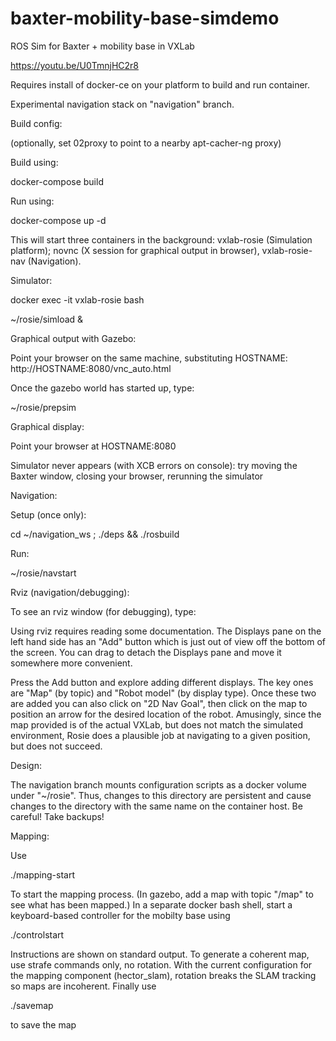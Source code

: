 # baxter-mobility-base-simdemo
ROS Sim for Baxter + mobility base in VXLab

https://youtu.be/U0TmnjHC2r8

Requires install of docker-ce on your platform to build and run container.

Experimental navigation stack on "navigation" branch.

Build config:

(optionally, set 02proxy to point to a nearby apt-cacher-ng proxy)

Build using:

docker-compose build

Run using:

docker-compose up -d

This will start three containers in the background: vxlab-rosie (Simulation platform); novnc (X session for graphical output in browser), vxlab-rosie-nav (Navigation).

Simulator:

docker exec -it vxlab-rosie bash

~/rosie/simload &

Graphical output with Gazebo:

Point your browser on the same machine, substituting HOSTNAME: http://HOSTNAME:8080/vnc_auto.html

Once the gazebo world has started up, type:

~/rosie/prepsim

Graphical display:

Point your browser at HOSTNAME:8080

Simulator never appears (with XCB errors on console): try moving the Baxter window, closing your browser, rerunning the simulator

Navigation:

Setup (once only):

cd ~/navigation_ws ; ./deps && ./rosbuild

Run:

~/rosie/navstart

Rviz (navigation/debugging):

To see an rviz window (for debugging), type:

Using rviz requires reading some documentation. The Displays pane on the left hand side has an "Add" button which is just out of view off the bottom of the screen. You can drag to detach the Displays pane and move it somewhere more convenient.

Press the Add button and explore adding different displays. The key ones are "Map" (by topic) and "Robot model" (by display type). Once these two are added you can also click on "2D Nav Goal", then click on the map to position an arrow for the desired location of the robot. Amusingly, since the map provided is of the actual VXLab, but does not match the simulated environment, Rosie does a plausible job at navigating to a given position, but does not succeed.

Design:

The navigation branch mounts configuration scripts as a docker volume under "~/rosie". Thus, changes to this directory are persistent and cause changes to the directory with the same name on the container host. Be careful! Take backups!

Mapping:

Use

./mapping-start

To start the mapping process. (In gazebo, add a map with topic "/map" to see what has been mapped.) In a separate docker bash shell, start a keyboard-based controller for the mobilty base using

./controlstart

Instructions are shown on standard output. To generate a coherent map, use strafe commands only, no rotation. With the current configuration for the mapping component (hector_slam), rotation breaks the SLAM tracking so maps are incoherent.  Finally use

./savemap

to save the map
